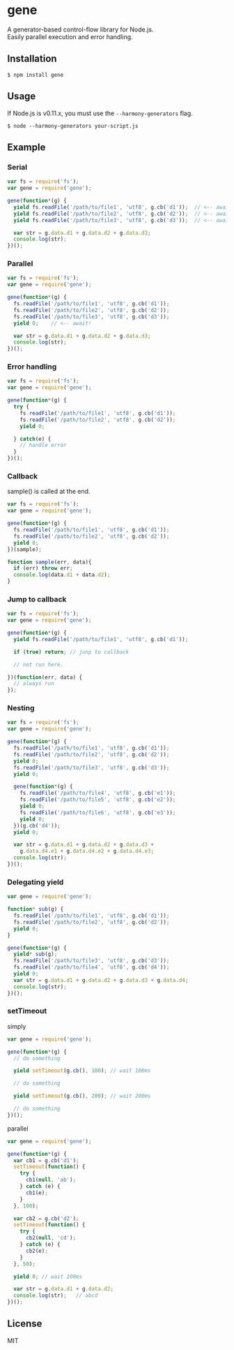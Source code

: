 # gene

A generator-based control-flow library for Node.js.  
Easily parallel execution and error handling.  

## Installation

    $ npm install gene

## Usage

If Node.js is v0.11.x, you must use the `--harmony-generators` flag.

    $ node --harmony-generators your-script.js

## Example

### Serial

```js
var fs = require('fs');
var gene = require('gene');

gene(function*(g) {
  yield fs.readFile('/path/to/file1', 'utf8', g.cb('d1'));  // <-- await!
  yield fs.readFile('/path/to/file2', 'utf8', g.cb('d2'));  // <-- await!
  yield fs.readFile('/path/to/file3', 'utf8', g.cb('d3'));  // <-- await!

  var str = g.data.d1 + g.data.d2 + g.data.d3;
  console.log(str);
})();
```

### Parallel

```js
var fs = require('fs');
var gene = require('gene');

gene(function*(g) {
  fs.readFile('/path/to/file1', 'utf8', g.cb('d1'));
  fs.readFile('/path/to/file2', 'utf8', g.cb('d2'));
  fs.readFile('/path/to/file3', 'utf8', g.cb('d3'));
  yield 0;    // <-- await!

  var str = g.data.d1 + g.data.d2 + g.data.d3;
  console.log(str);
})();
```

### Error handling

```js
var fs = require('fs');
var gene = require('gene');

gene(function*(g) {
  try {
    fs.readFile('/path/to/file1', 'utf8', g.cb('d1'));
    fs.readFile('/path/to/file2', 'utf8', g.cb('d2'));
    yield 0;

  } catch(e) {
    // handle error
  }
})();
```

### Callback

sample() is called at the end.

```js
var fs = require('fs');
var gene = require('gene');

gene(function*(g) {
  fs.readFile('/path/to/file1', 'utf8', g.cb('d1'));
  fs.readFile('/path/to/file2', 'utf8', g.cb('d2'));
  yield 0;
})(sample);

function sample(err, data){
  if (err) throw err;
  console.log(data.d1 + data.d2);
}
```

### Jump to callback

```js
var fs = require('fs');
var gene = require('gene');

gene(function*(g) {
  yield fs.readFile('/path/to/file1', 'utf8', g.cb('d1'));

  if (true) return; // junp to callback

  // not run here.

})(function(err, data) {
  // always run
});
```

### Nesting

```js
var fs = require('fs');
var gene = require('gene');

gene(function*(g) {
  fs.readFile('/path/to/file1', 'utf8', g.cb('d1'));
  fs.readFile('/path/to/file2', 'utf8', g.cb('d2'));
  yield 0;
  fs.readFile('/path/to/file3', 'utf8', g.cb('d3'));
  yield 0;

  gene(function*(g) {
    fs.readFile('/path/to/file4', 'utf8', g.cb('e1'));
    fs.readFile('/path/to/file5', 'utf8', g.cb('e2'));
    yield 0;
    fs.readFile('/path/to/file6', 'utf8', g.cb('e3'));
    yield 0;
  })(g.cb('d4'));
  yield 0;

  var str = g.data.d1 + g.data.d2 + g.data.d3 +
    g.data.d4.e1 + g.data.d4.e2 + g.data.d4.e3;
  console.log(str);
})();
```

### Delegating yield

```js
var gene = require('gene');

function* sub(g) {
  fs.readFile('/path/to/file1', 'utf8', g.cb('d1'));
  fs.readFile('/path/to/file2', 'utf8', g.cb('d2'));
  yield 0;
}

gene(function*(g) {
  yield* sub(g);
  fs.readFile('/path/to/file3', 'utf8', g.cb('d3'));
  fs.readFile('/path/to/file4', 'utf8', g.cb('d4'));
  yield 0;
  var str = g.data.d1 + g.data.d2 + g.data.d3 + g.data.d4;
  console.log(str);
})();
```

### setTimeout

simply
```js
var gene = require('gene');

gene(function*(g) {
  // do something

  yield setTimeout(g.cb(), 100); // wait 100ms

  // do something

  yield setTimeout(g.cb(), 200); // wait 200ms

  // do something
})();
```
parallel
```js
var gene = require('gene');

gene(function*(g) {
  var cb1 = g.cb('d1');
  setTimeout(function() {
    try {
      cb1(null, 'ab');
    } catch (e) {
      cb1(e);
    }
  }, 100);

  var cb2 = g.cb('d2');
  setTimeout(function() {
    try {
      cb2(null, 'cd');
    } catch (e) {
      cb2(e);
    }
  }, 50);

  yield 0; // wait 100ms

  var str = g.data.d1 + g.data.d2;
  console.log(str);   // abcd
})();
```

## License

MIT
